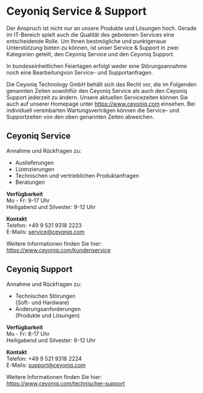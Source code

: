 # Ceyoniq Service & Support

Der Anspruch ist nicht nur an unsere Produkte und Lösungen hoch. Gerade im IT-Bereich spielt auch die Qualität des gebotenen Services eine entscheidende Rolle.
Um Ihnen bestmögliche und punktgenaue Unterstützung bieten zu können, ist unser Service & Support in zwei Kategorien geteilt, den Ceyoniq Service und den Ceyoniq Support.  

In bundeseinheitlichen Feiertagen erfolgt weder eine Störungsannahme noch eine Bearbeitungvon Service- und Supportanfragen.

Die Ceyoniq Technology GmbH behält sich das Recht vor, die im Folgenden genannten Zeiten sowohlfür den Ceyoniq Service als auch den Ceyoniq Support jederzeit zu ändern.
Unsere aktuellen Servicezeiten können Sie auch auf unserer Homepage unter <https://www.ceyoniq.com> einsehen.
Bei individuell vereinbarten Wartungsverträgen können die Service- und Supportzeiten von den oben genannten Zeiten abweichen.

## Ceyoniq Service

Annahme und Rückfragen zu:

- Auslieferungen
- Lizenzierungen
- Technischen und vertrieblichen Produktanfragen
- Beratungen

**Verfügbarkeit**  
Mo - Fr: 9-17 Uhr  
Heiligabend und Silvester: 9-12 Uhr

**Kontakt**  
Telefon: +49 9 521 9318 2223  
E-Mails: service@ceyoniq.com  

Weitere Informationen finden Sie hier: <https://www.ceyoniq.com/kundenservice>

## Ceyoniq Support

Annahme und Rückfragen zu:

- Technischen Störungen  
(Soft- und Hardware)
- Änderungsanforderungen  
(Produkte und Lösungen)

**Verfügbarkeit**  
Mo - Fr: 8-17 Uhr  
Heiligabend und Silvester: 8-12 Uhr

**Kontakt**  
Telefon: +49 9 521 9318 2224  
E-Mails: support@ceyoniq.com  

Weitere Informationen finden Sie hier: <https://www.ceyoniq.com/technischer-support>

